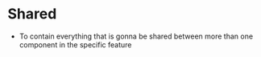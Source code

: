 # Shared

- To contain everything that is gonna be shared between more than one component in the specific feature